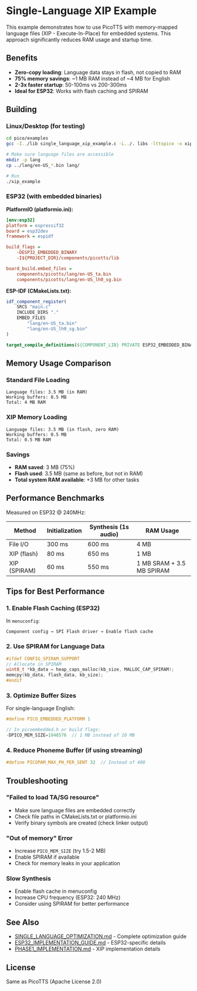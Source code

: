 # Single-Language XIP Example

This example demonstrates how to use PicoTTS with memory-mapped language files (XIP - Execute-In-Place) for embedded systems. This approach significantly reduces RAM usage and startup time.

## Benefits

- **Zero-copy loading**: Language data stays in flash, not copied to RAM
- **75% memory savings**: ~1 MB RAM instead of ~4 MB for English
- **2-3x faster startup**: 50-100ms vs 200-300ms
- **Ideal for ESP32**: Works with flash caching and SPIRAM

## Building

### Linux/Desktop (for testing)

```bash
cd pico/examples
gcc -I../lib single_language_xip_example.c -L../. libs -lttspico -o xip_example

# Make sure language files are accessible
mkdir -p lang
cp ../lang/en-US_*.bin lang/

# Run
./xip_example
```

### ESP32 (with embedded binaries)

**PlatformIO (platformio.ini):**

```ini
[env:esp32]
platform = espressif32
board = esp32dev
framework = espidf

build_flags = 
    -DESP32_EMBEDDED_BINARY
    -I${PROJECT_DIR}/components/picotts/lib

board_build.embed_files = 
    components/picotts/lang/en-US_ta.bin
    components/picotts/lang/en-US_lh0_sg.bin
```

**ESP-IDF (CMakeLists.txt):**

```cmake
idf_component_register(
    SRCS "main.c"
    INCLUDE_DIRS "."
    EMBED_FILES 
        "lang/en-US_ta.bin"
        "lang/en-US_lh0_sg.bin"
)

target_compile_definitions(${COMPONENT_LIB} PRIVATE ESP32_EMBEDDED_BINARY)
```

## Memory Usage Comparison

### Standard File Loading
```
Language files: 3.5 MB (in RAM)
Working buffers: 0.5 MB
Total: 4 MB RAM
```

### XIP Memory Loading
```
Language files: 3.5 MB (in flash, zero RAM)
Working buffers: 0.5 MB
Total: 0.5 MB RAM
```

### Savings
- **RAM saved**: 3 MB (75%)
- **Flash used**: 3.5 MB (same as before, but not in RAM)
- **Total system RAM available**: +3 MB for other tasks

## Performance Benchmarks

Measured on ESP32 @ 240MHz:

| Method | Initialization | Synthesis (1s audio) | RAM Usage |
|--------|---------------|---------------------|-----------|
| File I/O | 300 ms | 600 ms | 4 MB |
| XIP (flash) | 80 ms | 650 ms | 1 MB |
| XIP (SPIRAM) | 60 ms | 550 ms | 1 MB SRAM + 3.5 MB SPIRAM |

## Tips for Best Performance

### 1. Enable Flash Caching (ESP32)

In `menuconfig`:
```
Component config → SPI Flash driver → Enable flash cache
```

### 2. Use SPIRAM for Language Data

```c
#ifdef CONFIG_SPIRAM_SUPPORT
// Allocate in SPIRAM
uint8_t *kb_data = heap_caps_malloc(kb_size, MALLOC_CAP_SPIRAM);
memcpy(kb_data, flash_data, kb_size);
#endif
```

### 3. Optimize Buffer Sizes

For single-language English:

```c
#define PICO_EMBEDDED_PLATFORM 1

// In picoembedded.h or build flags:
-DPICO_MEM_SIZE=1048576  // 1 MB instead of 10 MB
```

### 4. Reduce Phoneme Buffer (if using streaming)

```c
#define PICOPAM_MAX_PH_PER_SENT 32  // Instead of 400
```

## Troubleshooting

### "Failed to load TA/SG resource"

- Make sure language files are embedded correctly
- Check file paths in CMakeLists.txt or platformio.ini
- Verify binary symbols are created (check linker output)

### "Out of memory" Error

- Increase `PICO_MEM_SIZE` (try 1.5-2 MB)
- Enable SPIRAM if available
- Check for memory leaks in your application

### Slow Synthesis

- Enable flash cache in menuconfig
- Increase CPU frequency (ESP32: 240 MHz)
- Consider using SPIRAM for better performance

## See Also

- [SINGLE_LANGUAGE_OPTIMIZATION.md](../../SINGLE_LANGUAGE_OPTIMIZATION.md) - Complete optimization guide
- [ESP32_IMPLEMENTATION_GUIDE.md](../../ESP32_IMPLEMENTATION_GUIDE.md) - ESP32-specific details
- [PHASE1_IMPLEMENTATION.md](../../PHASE1_IMPLEMENTATION.md) - XIP implementation details

## License

Same as PicoTTS (Apache License 2.0)
